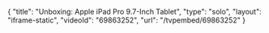 {
    "title": "Unboxing: Apple iPad Pro 9.7-Inch Tablet",
    "type": "solo",
    "layout": "iframe-static",
    "videoId": "69863252",
    "url": "\/tvpembed\/69863252"
}